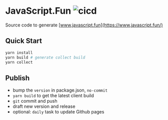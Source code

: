 # JavaScript.Fun ![cicd](https://github.com/im6/javascript-fun/workflows/build/badge.svg)

Source code to generate [www.javascript.fun](https://www.javascript.fun/)

## Quick Start

```sh
yarn install
yarn build # generate collect build
yarn collect
```

## Publish

- bump the `version` in package.json, `no-commit`
- `yarn build` to get the latest client build
- `git` commit and push
- draft new version and release
- optional: `daily` task to update Github pages

